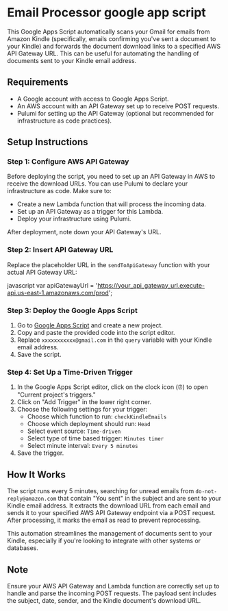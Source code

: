 # Email Processor google app script 

This Google Apps Script automatically scans your Gmail for emails from Amazon Kindle (specifically, emails confirming you've sent a document to your Kindle) and forwards the document download links to a specified AWS API Gateway URL. This can be useful for automating the handling of documents sent to your Kindle email address.

## Requirements

- A Google account with access to Google Apps Script.
- An AWS account with an API Gateway set up to receive POST requests.
- Pulumi for setting up the API Gateway (optional but recommended for infrastructure as code practices).

## Setup Instructions

### Step 1: Configure AWS API Gateway

Before deploying the script, you need to set up an API Gateway in AWS to receive the download URLs. You can use Pulumi to declare your infrastructure as code. Make sure to:
- Create a new Lambda function that will process the incoming data.
- Set up an API Gateway as a trigger for this Lambda.
- Deploy your infrastructure using Pulumi.

After deployment, note down your API Gateway's URL.

### Step 2: Insert API Gateway URL

Replace the placeholder URL in the `sendToApiGateway` function with your actual API Gateway URL:

javascript
var apiGatewayUrl = 'https://your_api_gateway_url.execute-api.us-east-1.amazonaws.com/prod';

### Step 3: Deploy the Google Apps Script

1. Go to [Google Apps Script](https://script.google.com/) and create a new project.
2. Copy and paste the provided code into the script editor.
3. Replace `xxxxxxxxxxx@gmail.com` in the `query` variable with your Kindle email address.
4. Save the script.

### Step 4: Set Up a Time-Driven Trigger

1. In the Google Apps Script editor, click on the clock icon (⏰) to open "Current project's triggers."
2. Click on "Add Trigger" in the lower right corner.
3. Choose the following settings for your trigger:
   - Choose which function to run: `checkKindleEmails`
   - Choose which deployment should run: `Head`
   - Select event source: `Time-driven`
   - Select type of time based trigger: `Minutes timer`
   - Select minute interval: `Every 5 minutes`
4. Save the trigger.

## How It Works

The script runs every 5 minutes, searching for unread emails from `do-not-reply@amazon.com` that contain "You sent" in the subject and are sent to your Kindle email address. It extracts the download URL from each email and sends it to your specified AWS API Gateway endpoint via a POST request. After processing, it marks the email as read to prevent reprocessing.

This automation streamlines the management of documents sent to your Kindle, especially if you're looking to integrate with other systems or databases.

## Note

Ensure your AWS API Gateway and Lambda function are correctly set up to handle and parse the incoming POST requests. The payload sent includes the subject, date, sender, and the Kindle document's download URL.
```
